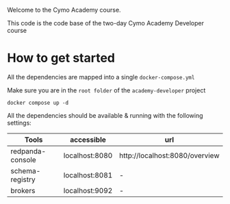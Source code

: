 Welcome to the Cymo Academy course.

This code is the code base of the two-day Cymo Academy Developer course

# How to get started

All the dependencies are mapped into a single `docker-compose.yml`

Make sure you are in the `root folder` of the `academy-developer` project

```shell
docker compose up -d
```

All the dependencies should be available & running with the following settings:

| Tools            | accessible     | url                            |
|------------------|----------------|--------------------------------|
| redpanda-console | localhost:8080 | http://localhost:8080/overview |
| schema-registry  | localhost:8081 | -                              |
| brokers          | localhost:9092 | -                              |
